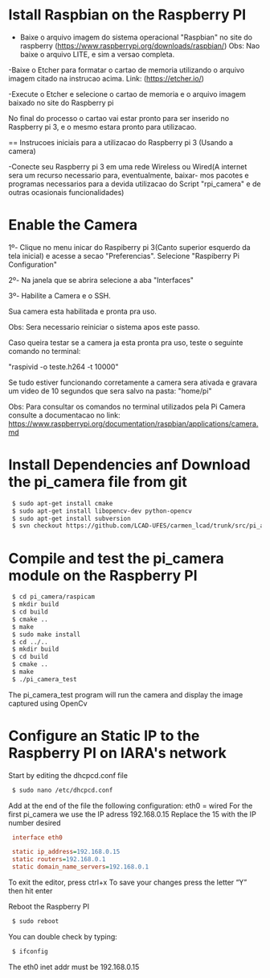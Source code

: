 # Istall Raspbian on the Raspberry PI

- Baixe o arquivo imagem do sistema operacional "Raspbian" no site do raspberry (https://www.raspberrypi.org/downloads/raspbian/)
Obs: Nao baixe o arquivo LITE, e sim a versao completa.

-Baixe o Etcher para formatar o cartao de memoria utilizando o arquivo imagem citado na instrucao acima.
Link: (https://etcher.io/)

-Execute o Etcher e selecione o cartao de memoria e o arquivo imagem baixado no site do Raspberry pi

No final do processo o cartao vai estar pronto para ser inserido no Raspberry pi 3, e o mesmo estara pronto para utilizacao.

== Instrucoes iniciais para a utilizacao do Raspberry pi 3 (Usando a camera)

-Conecte seu Raspberry pi 3 em uma rede Wireless ou Wired(A internet sera um recurso necessario para, eventualmente, baixar-
mos pacotes e programas necessarios para a devida utilizacao do Script "rpi_camera" e de outras ocasionais funcionalidades)


# Enable the Camera

1º-  Clique no menu inicar do Raspiberry pi 3(Canto superior esquerdo da tela inicial) e acesse a secao "Preferencias". Selecione
"Raspiberry Pi Configuration"

2º- Na janela que se abrira selecione a aba "Interfaces"

3º- Habilite a Camera e o SSH.

Sua camera esta habilitada e pronta pra uso.

Obs: Sera necessario reiniciar o sistema apos este passo.

Caso queira testar se a camera ja esta pronta pra uso, teste o seguinte comando no terminal:

"raspivid -o teste.h264 -t 10000"

Se tudo estiver funcionando corretamente a camera sera ativada e gravara um video de 10 segundos que sera salvo na pasta:
"home/pi"

Obs: Para consultar os comandos no terminal utilizados pela Pi Camera consulte a documentacao no link: https://www.raspberrypi.org/documentation/raspbian/applications/camera.md


# Install Dependencies anf Download the pi_camera file from git

```bash
 $ sudo apt-get install cmake
 $ sudo apt-get install libopencv-dev python-opencv
 $ sudo apt-get install subversion
 $ svn checkout https://github.com/LCAD-UFES/carmen_lcad/trunk/src/pi_amera
```


# Compile and test the pi_camera module on the Raspberry PI

```bash
 $ cd pi_camera/raspicam
 $ mkdir build
 $ cd build
 $ cmake ..
 $ make
 $ sudo make install
 $ cd ../..
 $ mkdir build
 $ cd build
 $ cmake ..
 $ make
 $ ./pi_camera_test
```

 The pi_camera_test program will run the camera and display the image captured using OpenCv


# Configure an Static IP to the Raspberry PI on IARA's network
 
 Start by editing the dhcpcd.conf file
 
```bash
 $ sudo nano /etc/dhcpcd.conf
```

 Add at the end of the file the following configuration:
 eth0 = wired
 For the first pi_camera we use the IP adress 192.168.0.15
 Replace the 15 with the IP number desired
 
```ini
 interface eth0

 static ip_address=192.168.0.15
 static routers=192.168.0.1
 static domain_name_servers=192.168.0.1
``` 

 To exit the editor, press ctrl+x
 To save your changes press the letter “Y” then hit enter
 
 Reboot the Raspberry PI
 
```bash
 $ sudo reboot
```

 You can double check by typing:
 
```bash
 $ ifconfig
```

 The eth0 inet addr must be 192.168.0.15
